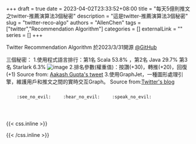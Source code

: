 +++ 
draft = true
date = 2023-04-02T23:33:52+08:00
title = "每天5億則推文之twitter-推薦演算法3個秘密"
description = "這是twitter-推薦演算法3個秘密"
slug = "twitter-reco-algo"
authors = "AllenChen"
tags = ["twitter","Recommendation Algorithm"]
categories = []
externalLink = ""
series = []
+++

Twitter Recommendation Algorithm 於2023/3/31開源 [@GitHub](https://github.com/twitter/the-algorithm)

三個秘密：
1.使用程式語言排行：第1名 Scala 53.8% ，第2名 Java 29.7% 第3名 Starlark
6.3%
![image](/img/post/twitter_algo_lang.png)
2.排名參數(權重值)：按讚(+30)，轉推(+20)，回復(+1)
Source from: [Aakash Gupta's tweet](https://twitter.com/aakashg0/status/1641976892885540865?fbclid=IwAR1_JFXU_7sl8IhFEbBYeKDPZ4N91EJUMu0KOsam6wjMX093yhzc4Sv9nKI)
3.使用GraphJet，一種圖形處理引擎，維護用戶和推文之間的實時交互Graph。
Source from:[Twitter's blog](https://blog.twitter.com/engineering/en_us/topics/open-source/2023/twitter-recommendation-algorithm)


<p><span class="nowrap"><span class="emojify">🙈</span> <code>:see_no_evil:</code></span>  <span class="nowrap"><span class="emojify">🙉</span> <code>:hear_no_evil:</code></span>  <span class="nowrap"><span class="emojify">🙊</span> <code>:speak_no_evil:</code></span></p>
<br>
    

{{< css.inline >}}
<style>
.emojify {
	font-family: Apple Color Emoji, Segoe UI Emoji, NotoColorEmoji, Segoe UI Symbol, Android Emoji, EmojiSymbols;
	font-size: 2rem;
	vertical-align: middle;
}
@media screen and (max-width:650px) {
  .nowrap {
    display: block;
    margin: 25px 0;
  }
}
</style>
{{< /css.inline >}}
